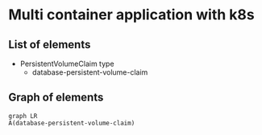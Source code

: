 # Multi container application with k8s

## List of elements
* PersistentVolumeClaim type
  * database-persistent-volume-claim

## Graph of elements
```mermaid
graph LR
A(database-persistent-volume-claim)
```
